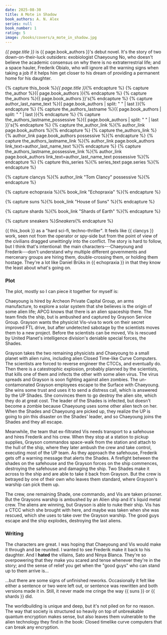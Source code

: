 ```yaml
---
date: 2025-08-30
title: A Mote in Shadow
book_authors: A. N. Alex
series: null
book_number: 1
rating: 5
image: /books/covers/a_mote_in_shadow.jpg
---
```


<cite class="book-title">{{ page.title }}</cite> is <span
class="author-name">{{ page.book_authors }}</span>'s debut novel. It's the
story of two down-on-their-luck outsiders: exobiologist Chaeyoung No, who
doesn't believe the academic consensus on why there is no extraterrestrial
life; and a space hauler, Frederik Obialo, who will ignore all the warning
signs when taking a job if it helps him get closer to his dream of providing a
permanent home for his daughter.

{% capture this_book %}<cite class="book-title">{{ page.title }}</cite>{% endcapture %}
{% capture the_author %}<span class="author-name">{{ page.book_authors }}</span>{% endcapture %}
{% capture the_authors %}<span class="author-name">{{ page.book_authors }}</span>'s{% endcapture %}
{% capture author_last_name_text %}{{ page.book_authors | split: " " | last }}{% endcapture %}
{% capture the_authors_lastname %}<span class="author-name">{{ page.book_authors | split: " " | last }}</span>{% endcapture %}
{% capture the_authors_lastname_possessive %}<span class="author-name">{{ page.book_authors | split: " " | last }}</span>'s{% endcapture %}
{% capture the_author_link %}{% author_link page.book_authors %}{% endcapture %}
{% capture the_authors_link %}{% author_link page.book_authors possessive %}{% endcapture %}
{% capture the_authors_lastname_link %}{% author_link page.book_authors link_text=author_last_name_text %}{% endcapture %}
{% capture the_authors_lastname_possessive_link %}{% author_link page.book_authors link_text=author_last_name_text possessive %}{% endcapture %}
{% capture this_series %}{% series_text page.series %}{% endcapture %}

{% capture clancys %}{% author_link "Tom Clancy" possessive %}{% endcapture %}

{% capture echopraxia %}{% book_link "Echopraxia" %}{% endcapture %}

{% capture suns %}{% book_link "House of Suns" %}{% endcapture %}

{% capture shards %}{% book_link "Shards of Earth" %}{% endcapture %}

{% capture sneakers %}<cite class="movie-title">Sneakers</cite>{% endcapture %}

{{ this_book }} as a "hard sci-fi, techno-thriller". It feels like {{ clancys
}} work, seen not from the operator or spy-side but from the point of view of
the civilians dragged unwittingly into the conflict. The story is hard to
follow, but I think that's intentional: the main characters---Chaeyoung and
Frederik---don't understand why multiple different governments and mercenary
groups are hiring them, double-crossing them, or holding them hostage. They're
a lot like Daniel Brüks in {{ echopraxia }} in that they know the least about
what's going on.

### Plot

The plot, mostly so I can piece it together for myself is:

Chaeyoung is hired by Archeon Private Capital Group, an arms manufacture, to
explore a solar system that she believes is the origin of some alien life;
APCG knows that there is an alien spaceship there. The team finds the ship,
but is ambushed and captured by Grayson Service Group. Grayson wants the
physicist Vis-viva to work on their secret improved FTL drive, but after
undetected sabotage by the scientists moves them to a new project. Before the
scientists can be moved, Vis is rescued by United Planet's intelligence
division's deniable special forces, the Shades.

Grayson takes the two remaining physicists and Chaeyoung to a small planet
with alien ruins, including alien Closed Time-like Curve Computers. The
scientists are forced to reverse engineer the CTCCs, and eventually do. Then
there is a catestrophic explosion, probably planned by the scientists, that
kills one of them and infects the other with some alien virus. The virus
spreads and Grayson is soon fighting against alien zombies. The
un-contamonated Grayson employees escape to the Surface with Chaeyoung. She
wins some trust and uses it to send a distress call, which is answered by the
UP Shades. She convinces them to go destroy the alien site, which they do at
great cost. The leader of the Shades is infected, but doesn't become a zombie
because Chaeyoung uses some other alien tech on her. When the Shades and
Chaeyoung are picked up, they realize the UP is going to pin this disaster on
the Shades' leader, and so Chaeyoung joins the Shades and they all escape.

Meanwhile, the team that ex-filtrated Vis needs transport to a safehouse and
hires Frederik and his crew. When they stop at a station to pickup supplies,
Grayson commandos space-walk from the station and attach to the hull of the
ship, where they later ambush the crew and take control, executing most of the
UP team. As they approach the safehouse, Frederik gets off a warning message
that alerts the Shades. A firefight between the shades on the safehouse and
the Grayson forces on the ship commences, destroying the safehouse and
damaging the ship. Two Shades make it across to the ship and are able to take
it back from Grayson. But the crew is betrayed by one of their own who leaves
them standard, where Grayson's warship can pick them up.

The crew, one remaining Shade, one commando, and Vis are taken prisoner. But
the Graysons warship is ambushed by an Alien ship and it's liquid metal crew.
The aliens are winning, but Grayson is able to nuke their ship. Vis has a CTCC
which she brought with here, and maybe was taken when she was rescued, which
she uses to take over the Grayson warship. The good guys escape and the ship
explodes, destroying the last aliens.

### Writing

The characters are great. I was hoping that Chaeyoung and Vis would make it
through and be reunited. I wanted to see Frederik make it back to his
daughter. And I **hated** the villains, Sato and Ninya Blanca. They're so
overpowering that they make you scared and tense whenever they're in the
story; and the sense of relief you get when the "good guys" who can stand up
to them arrive is...

...but there are some signs of unfinished reworks. Occasionally it felt
like either a sentence or two were left out, or sentence was rewritten and
both versions made it in. Still, it never made me cringe the way {{ suns }} or
{{ shards }} did.

The worldbuilding is unique and deep, but it's not piled on for no reason. The
way that society is structured so heavily on top of unbreakable quantum
encryption makes sense, but also leaves them vulnerable to the alien
technology they find in the book: Closed timelike curve computers that can
break any encryption.
